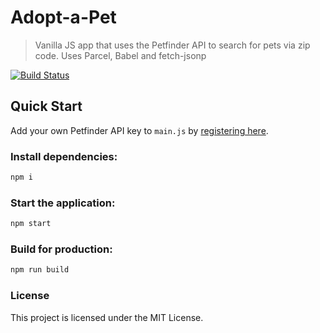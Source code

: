 # Adopt-a-Pet
> Vanilla JS app that uses the Petfinder API to search for pets via zip code. Uses Parcel, Babel and fetch-jsonp

[![Build Status](https://travis-ci.org/sethbergman/Adopt-a-Pet.svg?branch=master)](https://travis-ci.org/sethbergman/Adopt-a-Pet)

## Quick Start

Add your own Petfinder API key to `main.js` by [registering here](https://www.petfinder.com/developers/api-key).

### Install dependencies:

``` sh
npm i
```

### Start the application:

```sh
npm start
```

### Build for production:

```sh
npm run build
```


### License

This project is licensed under the MIT License.

